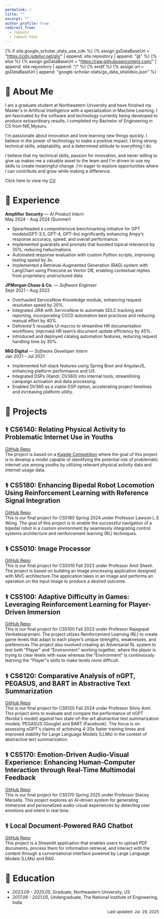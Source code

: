 ```yaml
---
permalink: /
title: ""
excerpt: ""
author_profile: true
redirect_from:
  - /about/
  - /about.html
---
```


{% if site.google_scholar_stats_use_cdn %}
{% assign gsDataBaseUrl = "https://cdn.jsdelivr.net/gh/" | append: site.repository | append: "@" %}
{% else %}
{% assign gsDataBaseUrl = "https://raw.githubusercontent.com/" | append: site.repository | append: "/" %}
{% endif %}
{% assign url = gsDataBaseUrl | append: "google-scholar-stats/gs_data_shieldsio.json" %}

<span class='anchor' id='about-me'></span>

# 👤 About Me

I am a graduate student at Northeastern University and have finished my Master's in Artificial Intelligence with a specialization in Machine Learning. I am fascinated by the software and technology currently being developed to produce extraordinary results. I completed my Bachelor of Engineering in CS from NIE,Mysuru.

I'm passionate about innovation and love learning new things quickly. I believe in the power of technology to make a positive impact. I bring strong technical skills, adaptability, and a determined attitude to everything I do.

I believe that my technical skills, passion for innovation, and never willing to give up makes me a valuable asset to the team and I'm driven to use my skills to create meaningful change .I'm eager to explore opportunities where I can contribute and grow while making a difference.

Click here to view my [CV](https://shishirkallapur.github.io/files/Shishir_Kallapur_Resume.pdf).

# 💼 Experience

**Amplifier Security** — *AI Product Intern*  
May 2024 - Aug 2024 (Summer)  
- Spearheaded a comprehensive benchmarking initiative for GPT models(GPT-3.5, GPT-4, GPT-4o) significantly enhancing Ampy’s response accuracy, speed, and overall performance.
- Implemented guardrails and prompts that boosted topical relevance by 35%, reducing hallucinations.
- Automated response evaluation with custom Python scripts, improving testing speed by 3x.
- Implemented a Retrieval-Augmented Generation (RAG) system with LangChain using Pinecone as Vector DB, enabling contextual replies from proprietary unstructured data.

**JPMorgan Chase & Co.** — *Software Engineer*  
Sept 2021 – Aug 2023  
- Overhauled ServiceNow Knowledge module, enhancing request resolution speed by 20%.
- Integrated JIRA with ServiceNow to automate SDLC tracking and reporting, incorporating CI/CD automation best practices and reducing manual effort by 40%.
- Delivered 5 reusable UI macros to streamline HR documentation workflows; improved HR team’s document update efficiency by 45%.
- Introduced and deployed catalog automation features, reducing request handling time by 30%.

**MiQ Digital** — *Software Developer Intern*  
Jan 2021 - Jul 2021
- Implemented full-stack features using Spring Boot and AngularJS, enhancing platform performance and UX.
- Integrated DSPs (Xandr, DV360) into internal tools, streamlining campaign activation and data processing.
- Enabled DV360 as a viable DSP option, accelerating project timelines and increasing platform utility.  

# 🚀 Projects

## ⚕️ CS6140: Relating Physical Activity to Problematic Internet Use in Youths  
[GitHub Repo](https://github.com/shishirkallapur/CS6140-Relating-Physical-Activity-to-Problematic-Internet-Use-in-Youths)  
The project is based on a [Kaggle Competition](https://www.kaggle.com/competitions/child-mind-institute-problematic-internet-use) where the goal of this project is to develop a model capable of identifying the potential risk of problematic internet use among youths by utilizing relevant physical activity data and internet usage data.

## ⚕️ CS5180: Enhancing Bipedal Robot Locomotion Using Reinforcement Learning with Reference Signal Integration
[GitHub Repo](https://github.com/shishirkallapur/CS5180-RLBipedRobotLocomotion)  
This is our final project for CS5180 Spring 2024 under Professor Lawson L.S Wong. The goal of this project is to enable the successful navigation of a bipedal robot in a custom environment by seamlessly integrating control systems architecture and reinforcement learning (RL) techniques.

## ⚕️ CS5010: Image Processor  
[GitHub Repo](https://github.com/shishirkallapur/CS5010-Image_Processor)  
This is our final project for CS5010 Fall 2023 under Professor Amit Shesh. The project is based on building an image processing application designed with MVC architecture.The application takes in an image and performs an operation on the input image to produce a desired outcome.

## ⚕️ CS5100: Adaptive Difficulty in Games: Leveraging Reinforcement Learning for Player-Driven Immersion 
[GitHub Repo](https://github.com/shishirkallapur/CS5100-Adaptive-Difficulty-in-Games)  
This is our final project for CS5100 Fall 2023 under Professor Rajagopal Venkatesaramani. The project utlizes Reinforcement Learning (RL) to create game levels that adapt to each player’s unique strengths, weaknesses, and preferences.The project also involved creating an Adversarial RL system to test both "Player" and "Environment" working together, where the player is trying to clear levels with ease whereas the "Environment" is continuously learning the "Player"s skills to make levels more difficult.

## ⚕️ CS6120: Comparative Analysis of nGPT, PEGASUS, and BART in Abstractive Text Summarization 
[GitHub Repo](https://github.com/shishirkallapur/CS6120-nGPT-BART-PEGASUS-efficiency-study)  
This is our final project for CS6120 Fall 2024 under Professor Silvio Amir. This project aims to evaluate and compare the performance of nGPT (Nvidia's model) against two state-of-the-art abstractive text summarization models: PEGASUS (Google) and BART (Facebook). The focus is on assessing nGPT's claims of achieving 4-20x faster training times and improved stability for Large Language Models (LLMs) in the context of abstractive text summarization.

## ⚕️ CS5170: Emotion-Driven Audio-Visual Experience: Enhancing Human-Computer Interaction through Real-Time Multimodal Feedback
[GitHub Repo](https://github.com/shishirkallapur/CS5170-Emotion-Driven-Multi-Modal-AI)  
This is our final project for CS5170 Spring 2025 under Professor Stacey Marsella. This project explores an AI-driven system for generating immersive and personalized audio-visual experiences by detecting user emotions and intent in real time.

## ⚕️ Local Document-Powered RAG Chatbot
[GitHub Repo](https://github.com/shishirkallapur/Local-Document-Powered-RAG-Chatbot)  
This project is a Streamlit application that enables users to upload PDF documents, process them for information retrieval, and interact with the content through a conversational interface powered by Large Language Models (LLMs) and RAG.

<!-- # 🔥 News

<font color='red'>2025 Fall PhD/Postdoc positions available here! If you are interested, please feel free to reach out to me or Professor Mallesham Dasari! </font>

- *2025.04*: &nbsp;🙌 Our paper: [TVMC: Time-Varying Mesh Compression Using Volume-Tracked Reference Meshes](https://dl.acm.org/doi/abs/10.1145/3712676.3714440) has been honored with the **Best Reproducible Paper Award** at [2025 MMsys](https://2025.acmmmsys.org/)! South Africa is amazing!
- *2025.02*: &nbsp;🤞 Our demo: [Remote Human-Robot Collaboration in XR](https://sinrg.org/papers/RoboTwin_Demo_HotMobile_24.pdf) has been honored with the **Best Demo Award** at [2025 HotMobile](https://2025.acmmmsys.org/)!
- *2025.01*: &nbsp;🎉 My submission to [2025 ACM MMSys](https://2025.acmmmsys.org/) has been accepted! I'll be heading to Stellenbosch, South Africa, in March 2025!
- *2024.12*: &nbsp;🎉 My submission to [2025 HotMobile](http://www.hotmobile.org/2025/) has been accepted. I'll be heading to Palm Springs, California, in February 2025!
- *2024.09*: &nbsp;😎 I submitted my first conference paper to [2025 ACM MMSys](https://2025.acmmmsys.org/)!
- *2024.08*: &nbsp;🎉 I began my exciting PhD journey at Northeastern University under the guidance of the wonderful Assistant Professor Mallesham Dasari! -->

<!-- # 💡 Research

I am going to explore the future of immersive media and do something cool to shape the future of communication! Currently, I mainly focus on AR/VR, 3D Mesh/Point Cloud compression, and spatial/volumetric video streaming. I am also interested in AI-based 3D content compression and streaming technologies. -->
<!--
# 📝 Publications

<div class='paper-box'><div class='paper-box-image'><div><div class="badge">ACM MMSys 2025</div><img src='images/TVMC.png' alt="sym" width="100%"></div></div>
<div class='paper-box-text' markdown="1">
<span style="font-size: 16px; font-weight: bold;">
            TVMC: Time-Varying Mesh Compression Using Volume-Tracked Reference Meshes
    </span>


**Guodong Chen**, Filip Hácha, Libor Váša, Mallesham Dasari.

The 16th ACM Multimedia Systems Conference (MMSys)

[![Code Stars](https://img.shields.io/github/stars/SINRG-Lab/TVMC?style=social&label=Code Stars)](https://github.com/SINRG-Lab/TVMC) <span class='show_paper_citations' data=''></span>![Static Badge](https://img.shields.io/badge/Best%20Reproducible%20Paper%20Award-blue) ![Presenter](https://img.shields.io/badge/Presenter-✅-while  )

</div>
</div>

<div class='paper-box'><div class='paper-box-image'><div><div class="badge">HotMobile 2025</div><img src='images/HotMobile2025.png' alt="sym" width="100%"></div></div>
<div class='paper-box-text' markdown="1">
<span style="font-size: 16px; font-weight: bold;">
            Spatial Video Streaming on XR Headsets
    </span>



**Guodong Chen\***, Sizhe Wang\*, Jacob Chakareski, Dimitrios Koutsonikolas, Mallesham Dasari.

The 26th International Workshop on Mobile Computing Systems and Applications (HotMobile)

![Presenter](https://img.shields.io/badge/Presenter-✅-while)

</div>
</div> -->

<!-- ## 🎠Demo

- ![HotMobile 2025](https://img.shields.io/badge/HotMobile-2025-blue) [Remote Human-Robot Collaboration in XR](https://sinrg.org/papers/RoboTwin_Demo_HotMobile_24.pdf), Yang Zhewen\*, **Guodong Chen\***, Mayank Chadha, Barath Balamurugan, and Mallesham Dasari. In *Proceedings of the 26th International Workshop on Mobile Computing Systems and Applications*, pp. 131-131. 2025. ![Static Badge](https://img.shields.io/badge/Best%20Demo%20Award-blue)&nbsp;[![Static Badge](https://img.shields.io/badge/Demo%20Video%20Link-8A2BE2)](https://youtu.be/7PKZyjSJMXk)&nbsp;![Presenter](https://img.shields.io/badge/Presenter-✅-while  ) -->

# 📖 Education

- _2023.09 - 2025.05_, Graduate, Northeastern University, US
- _2017.09 - 2021.05_, Undergraduate, The National Institute of Engineering, India

<!-- # 🎮 Miscellaneous

I did Mathematical Olympiad in high school.

<script type='text/javascript' id='clustrmaps' src='//cdn.clustrmaps.com/map_v2.js?cl=ffffff&w=300&t=n&d=97bHT3iHb1RyhPmFRzsHz-UbADoRGZFiIviWP0M94Fw'></script> -->

<p style="text-align:right;font-size:small;" >Last updated: Jul. 29, 2025</p>
